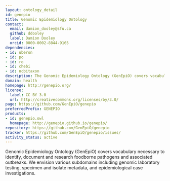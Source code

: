 ```yaml
---
layout: ontology_detail
id: genepio
title: Genomic Epidemiology Ontology
contact:
  email: damion_dooley@sfu.ca
  github: ddooley
  label: Damion Dooley
  orcid: 0000-0002-8844-9165
dependencies:
- id: uberon
- id: po
- id: ro
- id: chebi
- id: ncbitaxon
description: The Genomic Epidemiology Ontology (GenEpiO) covers vocabulary necessary to identify, document and research foodborne pathogens and associated outbreaks.
domain: health
homepage: http://genepio.org/
license:
  label: CC BY 3.0
  url: http://creativecommons.org/licenses/by/3.0/
page: https://github.com/GenEpiO/genepio
preferredPrefix: GENEPIO
products:
- id: genepio.owl
  homepage: http://genepio.github.io/genepio/
repository: https://github.com/GenEpiO/genepio
tracker: https://github.com/GenEpiO/genepio/issues/
activity_status: active
---
```


Genomic Epidemiology Ontology (GenEpiO) covers vocabulary necessary to identify, document and research foodborne pathogens and associated outbreaks. We envision various subdomains including genomic laboratory testing, specimen and isolate metadata, and epidemiological case investigations.
